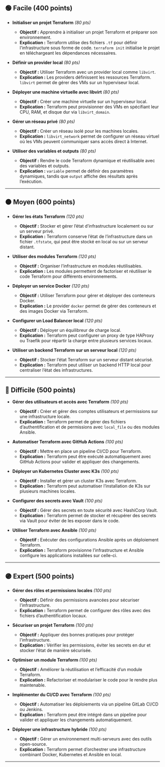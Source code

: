 ## 🟢 Facile (400 points)

- **Initialiser un projet Terraform** *(80 pts)*  
  - **Objectif :** Apprendre à initialiser un projet Terraform et préparer son environnement.  
  - **Explication :** Terraform utilise des fichiers `.tf` pour définir l’infrastructure sous forme de code. `terraform init` initialise le projet en téléchargeant les dépendances nécessaires.

- **Définir un provider local** *(80 pts)*  
  - **Objectif :** Utiliser Terraform avec un provider local comme `libvirt`.  
  - **Explication :** Les providers définissent les ressources Terraform. `libvirt` permet de gérer des VMs sur un hyperviseur local.

- **Déployer une machine virtuelle avec libvirt** *(80 pts)*  
  - **Objectif :** Créer une machine virtuelle sur un hyperviseur local.  
  - **Explication :** Terraform peut provisionner des VMs en spécifiant leur CPU, RAM, et disque dur via `libvirt_domain`.

- **Gérer un réseau privé** *(80 pts)*  
  - **Objectif :** Créer un réseau isolé pour les machines locales.  
  - **Explication :** `libvirt_network` permet de configurer un réseau virtuel où les VMs peuvent communiquer sans accès direct à Internet.

- **Utiliser des variables et outputs** *(80 pts)*  
  - **Objectif :** Rendre le code Terraform dynamique et réutilisable avec des variables et outputs.  
  - **Explication :** `variable` permet de définir des paramètres dynamiques, tandis que `output` affiche des résultats après l’exécution.

---

## 🟠 Moyen (600 points)

- **Gérer les états Terraform** *(120 pts)*  
  - **Objectif :** Stocker et gérer l’état d’infrastructure localement ou sur un serveur privé.  
  - **Explication :** Terraform conserve l’état de l’infrastructure dans un fichier `.tfstate`, qui peut être stocké en local ou sur un serveur distant.

- **Utiliser des modules Terraform** *(120 pts)*  
  - **Objectif :** Organiser l’infrastructure en modules réutilisables.  
  - **Explication :** Les modules permettent de factoriser et réutiliser le code Terraform pour différents environnements.

- **Déployer un service Docker** *(120 pts)*  
  - **Objectif :** Utiliser Terraform pour gérer et déployer des conteneurs Docker.  
  - **Explication :** Le provider `docker` permet de gérer des conteneurs et des images Docker via Terraform.

- **Configurer un Load Balancer local** *(120 pts)*  
  - **Objectif :** Déployer un équilibreur de charge local.  
  - **Explication :** Terraform peut configurer un proxy de type HAProxy ou Traefik pour répartir la charge entre plusieurs services locaux.

- **Utiliser un backend Terraform sur un serveur local** *(120 pts)*  
  - **Objectif :** Stocker l’état Terraform sur un serveur distant sécurisé.  
  - **Explication :** Terraform peut utiliser un backend HTTP local pour centraliser l’état des infrastructures.

---

## 🔴 Difficile (500 points)

- **Gérer des utilisateurs et accès avec Terraform** *(100 pts)*  
  - **Objectif :** Créer et gérer des comptes utilisateurs et permissions sur une infrastructure locale.  
  - **Explication :** Terraform permet de gérer des fichiers d’authentification et de permissions avec `local_file` ou des modules Ansible.

- **Automatiser Terraform avec GitHub Actions** *(100 pts)*  
  - **Objectif :** Mettre en place un pipeline CI/CD pour Terraform.  
  - **Explication :** Terraform peut être exécuté automatiquement avec GitHub Actions pour valider et appliquer des changements.

- **Déployer un Kubernetes Cluster avec K3s** *(100 pts)*  
  - **Objectif :** Installer et gérer un cluster K3s avec Terraform.  
  - **Explication :** Terraform peut automatiser l’installation de K3s sur plusieurs machines locales.

- **Configurer des secrets avec Vault** *(100 pts)*  
  - **Objectif :** Gérer des secrets en toute sécurité avec HashiCorp Vault.  
  - **Explication :** Terraform permet de stocker et récupérer des secrets via Vault pour éviter de les exposer dans le code.

- **Utiliser Terraform avec Ansible** *(100 pts)*  
  - **Objectif :** Exécuter des configurations Ansible après un déploiement Terraform.  
  - **Explication :** Terraform provisionne l’infrastructure et Ansible configure les applications installées sur celle-ci.

---

## 🟣 Expert (500 points)

- **Gérer des rôles et permissions locales** *(100 pts)*  
  - **Objectif :** Définir des permissions avancées pour sécuriser l’infrastructure.  
  - **Explication :** Terraform permet de configurer des rôles avec des fichiers d’authentification locaux.

- **Sécuriser un projet Terraform** *(100 pts)*  
  - **Objectif :** Appliquer des bonnes pratiques pour protéger l’infrastructure.  
  - **Explication :** Vérifier les permissions, éviter les secrets en dur et stocker l’état de manière sécurisée.

- **Optimiser un module Terraform** *(100 pts)*  
  - **Objectif :** Améliorer la réutilisation et l’efficacité d’un module Terraform.  
  - **Explication :** Refactoriser et modulariser le code pour le rendre plus maintenable.

- **Implémenter du CI/CD avec Terraform** *(100 pts)*  
  - **Objectif :** Automatiser les déploiements via un pipeline GitLab CI/CD ou Jenkins.  
  - **Explication :** Terraform peut être intégré dans un pipeline pour valider et appliquer les changements automatiquement.

- **Déployer une infrastructure hybride** *(100 pts)*  
  - **Objectif :** Gérer un environnement multi-serveurs avec des outils open-source.  
  - **Explication :** Terraform permet d’orchestrer une infrastructure combinant Docker, Kubernetes et Ansible en local.

---
